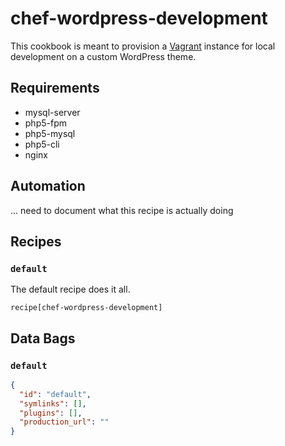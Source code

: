 # chef-wordpress-development

This cookbook is meant to provision a [Vagrant][1] instance for local development
on a custom WordPress theme.

## Requirements

* mysql-server
* php5-fpm
* php5-mysql
* php5-cli
* nginx

## Automation

... need to document what this recipe is actually doing

## Recipes

### `default`

The default recipe does it all.

```
recipe[chef-wordpress-development]
```

## Data Bags

### `default`

```json
{
  "id": "default",
  "symlinks": [],
  "plugins": [],
  "production_url": ""
}
```

[1]: http://vagrantup.com
